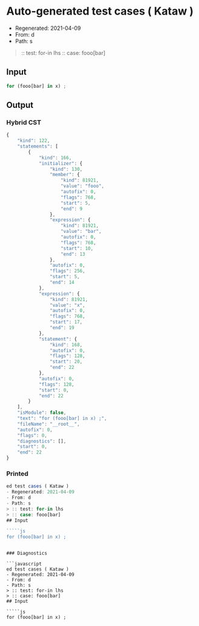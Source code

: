 # Auto-generated test cases ( Kataw )
- Regenerated: 2021-04-09
- From: d
- Path: s
> :: test: for-in lhs
> :: case: fooo[bar]
## Input

`````js
for (fooo[bar] in x) ;
`````

## Output

### Hybrid CST

```javascript
{
    "kind": 122,
    "statements": [
        {
            "kind": 166,
            "initializer": {
                "kind": 130,
                "member": {
                    "kind": 81921,
                    "value": "fooo",
                    "autofix": 0,
                    "flags": 768,
                    "start": 5,
                    "end": 9
                },
                "expression": {
                    "kind": 81921,
                    "value": "bar",
                    "autofix": 0,
                    "flags": 768,
                    "start": 10,
                    "end": 13
                },
                "autofix": 0,
                "flags": 256,
                "start": 5,
                "end": 14
            },
            "expression": {
                "kind": 81921,
                "value": "x",
                "autofix": 0,
                "flags": 768,
                "start": 17,
                "end": 19
            },
            "statement": {
                "kind": 168,
                "autofix": 0,
                "flags": 128,
                "start": 20,
                "end": 22
            },
            "autofix": 0,
            "flags": 128,
            "start": 0,
            "end": 22
        }
    ],
    "isModule": false,
    "text": "for (fooo[bar] in x) ;",
    "fileName": "__root__",
    "autofix": 0,
    "flags": 0,
    "diagnostics": [],
    "start": 0,
    "end": 22
}
```

### Printed

```javascript
ed test cases ( Kataw )
- Regenerated: 2021-04-09
- From: d
- Path: s
> :: test: for-in lhs
> :: case: fooo[bar]
## Input

`````js
for (fooo[bar] in x) ;
`````
```

### Diagnostics

```javascript
ed test cases ( Kataw )
- Regenerated: 2021-04-09
- From: d
- Path: s
> :: test: for-in lhs
> :: case: fooo[bar]
## Input

`````js
for (fooo[bar] in x) ;
`````
```

